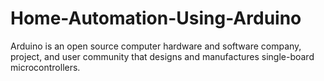 # Home-Automation-Using-Arduino
Arduino is an open source computer hardware and software company, project, and user community that designs and manufactures single-board microcontrollers.
